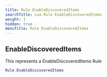 ```yaml
---
title: Rule EnableDiscoveredItems
searchTitle: Lua Rule EnableDiscoveredItems
weight: 1
hidden: true
menuTitle: Rule EnableDiscoveredItems
---
```

## EnableDiscoveredItems

This represents a EnableDiscoveredItems Rule
```lua
Rule.EnableDiscoveredItems
```